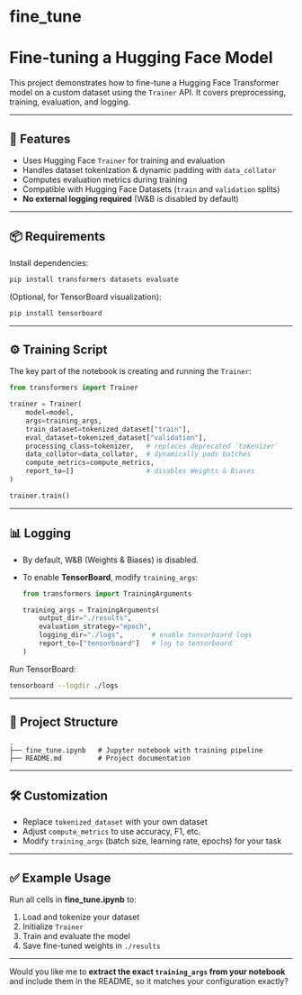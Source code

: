 # fine_tune

# Fine-tuning a Hugging Face Model

This project demonstrates how to fine-tune a Hugging Face Transformer model on a custom dataset using the `Trainer` API. It covers preprocessing, training, evaluation, and logging.

---

## 🚀 Features

* Uses Hugging Face `Trainer` for training and evaluation
* Handles dataset tokenization & dynamic padding with `data_collator`
* Computes evaluation metrics during training
* Compatible with Hugging Face Datasets (`train` and `validation` splits)
* **No external logging required** (W\&B is disabled by default)

---

## 📦 Requirements

Install dependencies:

```bash
pip install transformers datasets evaluate
```

(Optional, for TensorBoard visualization):

```bash
pip install tensorboard
```

---

## ⚙️ Training Script

The key part of the notebook is creating and running the `Trainer`:

```python
from transformers import Trainer

trainer = Trainer(
    model=model,
    args=training_args,
    train_dataset=tokenized_dataset["train"],
    eval_dataset=tokenized_dataset["validation"],
    processing_class=tokenizer,   # replaces deprecated `tokenizer`
    data_collator=data_collator,  # dynamically pads batches
    compute_metrics=compute_metrics,
    report_to=[]                  # disables Weights & Biases
)

trainer.train()
```

---

## 📊 Logging

* By default, W\&B (Weights & Biases) is disabled.
* To enable **TensorBoard**, modify `training_args`:

  ```python
  from transformers import TrainingArguments

  training_args = TrainingArguments(
      output_dir="./results",
      evaluation_strategy="epoch",
      logging_dir="./logs",       # enable tensorboard logs
      report_to=["tensorboard"]   # log to tensorboard
  )
  ```

Run TensorBoard:

```bash
tensorboard --logdir ./logs
```

---

## 📂 Project Structure

```
.
├── fine_tune.ipynb   # Jupyter notebook with training pipeline
├── README.md         # Project documentation
```

---

## 🛠️ Customization

* Replace `tokenized_dataset` with your own dataset
* Adjust `compute_metrics` to use accuracy, F1, etc.
* Modify `training_args` (batch size, learning rate, epochs) for your task

---

## ✅ Example Usage

Run all cells in **fine\_tune.ipynb** to:

1. Load and tokenize your dataset
2. Initialize `Trainer`
3. Train and evaluate the model
4. Save fine-tuned weights in `./results`

---

Would you like me to **extract the exact `training_args` from your notebook** and include them in the README, so it matches your configuration exactly?
